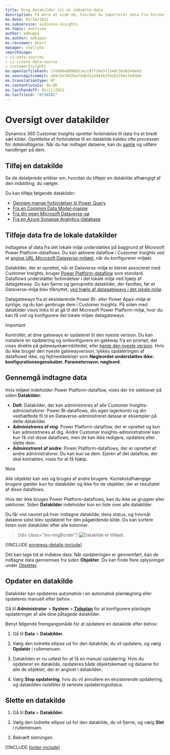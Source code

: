 ```yaml
---
title: Brug datakilder til at indsætte data
description: Få mere at vide om, hvordan du importerer data fra forskellige kilder.
ms.date: 03/18/2022
ms.subservice: audience-insights
ms.topic: overview
author: adkuppa
ms.author: adkuppa
ms.reviewer: mhart
manager: shellyha
searchScope:
- ci-data-sources
- ci-create-data-source
- customerInsights
ms.openlocfilehash: 1fe8d6e8098831ecc8ff28e571340c56a654de6d
ms.sourcegitcommit: a50c5e70d2baf4db41a349162fd1b1f84c3e03b6
ms.translationtype: HT
ms.contentlocale: da-DK
ms.lasthandoff: 05/11/2022
ms.locfileid: "8739201"
---
```

# <a name="data-sources-overview"></a>Oversigt over datakilder



Dynamics 365 Customer Insights opretter forbindelse til data fra et bredt sæt kilder. Oprettelse af forbindelse til en datakilde kaldes ofte processen for *dataindtagelse*. Når du har indtaget dataene, kan du [samle](data-unification.md) og udføre handlinger på dem.

## <a name="add-a-data-source"></a>Tilføj en datakilde

Se de detaljerede artikler om, hvordan du tilføjer en datakilde afhængigt af den indstilling, du vælger.

Du kan tilføje følgende datakilder:

- [Gennem mange forbindelser til Power Query](connect-power-query.md)
- [Fra en Common Data Model-mappe](connect-common-data-model.md)
- [Fra din egen Microsoft Dataverse-sø](connect-dataverse-managed-lake.md)
- [Fra en Azure Synapse Analytics-database](connect-synapse.md)

## <a name="add-data-from-on-premises-data-sources"></a>Tilføje data fra de lokale datakilder

Indtagelse af data fra det lokale miljø understøttes på baggrund af Microsoft Power Platform-dataflows. Du kan aktivere dataflow i Customer Insights ved at [angive URL Microsoft Dataverse-miljøet](create-environment.md), når du konfigurerer miljøet.

Datakilder, der er oprettet, når et Dataverse-miljø er blevet associeret med Customer Insights, bruger [Power Platform-dataflow](/power-query/dataflows/overview-dataflows-across-power-platform-dynamics-365) som standard. Dataflows understøtter forbindelser i det lokale miljø ved hjælp af datagateway. Du kan fjerne og genoprette datakilder, der fandtes, før et Dataverse-miljø blev tilknyttet, [ved hjælp af datagateways i det lokale miljø](/data-integration/gateway/service-gateway-app).

Datagateways fra et eksisterende Power BI- eller Power Apps-miljø er synlige, og du kan genbruge dem i Customer Insights. På siden med datakilder vises links til at gå til det Microsoft Power Platform-miljø, hvor du kan få vist og konfigurere det lokale miljøs datagateways.

> [!IMPORTANT]
> Kontrollér, at dine gateways er opdateret til den nyeste version. Du kan installere en opdatering og omkonfigurere en gateway fra en prompt, der vises direkte på gatewayskærmbilledet, eller [hente den nyeste version](https://powerapps.microsoft.com/downloads/). Hvis du ikke bruger den nyeste gatewayversion, lykkes opdateringen af dataflowet ikke, og fejlmeddelelser som **Nøgleordet understøttes ikke: konfigurationsegenskaber. Parameternavn: nøgleord**.

## <a name="review-ingested-data"></a>Gennemgå indtagne data
Hvis miljøet indeholder Power Platform-dataflow, vises der tre sektioner på siden **Datakilder**: 
- **Delt**: Datakilder, der kan administreres af alle Customer Insights-administratorer. Power BI-dataflows, din egen lagerkonto og din vedhæftede fil til en Dataverse-administreret datasø er eksempler på delte datakilder.
- **Administreres af mig**: Power Platform-dataflow, der er oprettet og kun kan administreres af dig. Andre Customer Insights-administratorer kan kun få vist disse dataflows, men de kan ikke redigere, opdatere eller slette dem.
- **Administreret af andre**: Power Platform-dataflows, der er oprettet af andre administratorer. Du kan kun se dem. Ejeren af det dataflow, der skal kontaktes, vises for at få hjælp.
> [!NOTE]
> Alle objekter kan ses og bruges af andre brugere. Kontekstafhængige brugere gælder kun for datakilder og ikke for de objekter, der er resultatet af disse dataflows.

Hvis der ikke bruges Power Platform-dataflows, kan du ikke se grupper eller sektioner. Siden **Datakilder** indeholder kun en liste over alle datakilder.

Du får vist navnet på hver indtagne datakilde, dens status, og hvornår dataene sidst blev opdateret for den pågældende kilde. Du kan sortere listen over datakilder efter alle kolonner.

> [!div class="mx-imgBorder"]
> ![Datakilde er tilføjet.](media/configure-data-datasource-added.png "Tilføjet datakilde")

[!INCLUDE [progress-details-include](includes/progress-details-pane.md)]

Det kan tage tid at indlæse data. Når opdateringen er gennemført, kan de indtagne data gennemses fra siden **Objekter**. Du kan finde flere oplysninger under [Objekter](entities.md).

## <a name="refresh-a-data-source"></a>Opdater en datakilde

Datakilder kan opdateres automatisk i en automatisk planlægning eller opdateres manuelt efter behov. 

Gå til **Administrator** > **System** > [**Tidsplan**](system.md#schedule-tab) for at konfigurere planlagte opdateringer af alle dine påtagede datakilder.

Benyt følgende fremgangsmåde for at opdatere en datakilde efter behov:

1. Gå til **Data** > **Datakilder**.

2. Vælg den lodrette ellipse ud for den datakilde, du vil opdatere, og vælg **Opdatér** i rullemenuen.

3. Datakilden er nu udløst for at få en manuel opdatering. Hvis du opdaterer en datakilde, opdateres både objektskemaet og dataene for alle de objekter, der er angivet i datakilden.

4. Vælg **Stop opdatering**, hvis du vil annullere en eksisterende opdatering, og datakilden nulstilles til seneste opdateringsstatus.

## <a name="delete-a-data-source"></a>Slette en datakilde

1. Gå til **Data** > **Datakilder**.

2. Vælg den lodrette ellipse ud for den datakilde, du vil fjerne, og vælg **Slet** i rullemenuen.

3. Bekræft sletningen.


[!INCLUDE [footer-include](includes/footer-banner.md)]
